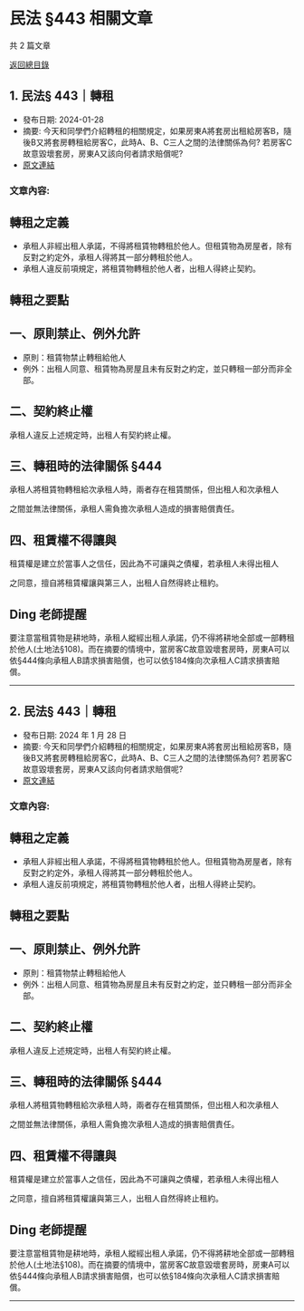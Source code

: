 # 民法 §443 相關文章

共 2 篇文章

[返回總目錄](00_總目錄.md)

## 1. 民法§ 443｜轉租

- 發布日期: 2024-01-28
- 摘要: 今天和同學們介紹轉租的相關規定，如果房東A將套房出租給房客B，隨後B又將套房轉租給房客C，此時A、B、C三人之間的法律關係為何? 若房客C故意毀壞套房，房東A又該向何者請求賠償呢?
- [原文連結](https://www.jasper-realestate.com/%e6%b0%91%e6%b3%95-443_%e8%bd%89%e7%a7%9f/)

### 文章內容:

## 轉租之定義

- 承租人非經出租人承諾，不得將租賃物轉租於他人。但租賃物為房屋者，除有反對之約定外，承租人得將其一部分轉租於他人。
- 承租人違反前項規定，將租賃物轉租於他人者，出租人得終止契約。

## 轉租之要點

## 一、原則禁止、例外允許

- 原則：租賃物禁止轉租給他人
- 例外：出租人同意、租賃物為房屋且未有反對之約定，並只轉租一部分而非全部。

## 二、契約終止權

承租人違反上述規定時，出租人有契約終止權。

## 三、轉租時的法律關係 §444

承租人將租賃物轉租給次承租人時，兩者存在租賃關係，但出租人和次承租人

之間並無法律關係，承租人需負擔次承租人造成的損害賠償責任。

## 四、租賃權不得讓與

租賃權是建立於當事人之信任，因此為不可讓與之債權，若承租人未得出租人

之同意，擅自將租賃權讓與第三人，出租人自然得終止租約。

## Ding 老師提醒

要注意當租賃物是耕地時，承租人縱經出租人承諾，仍不得將耕地全部或一部轉租於他人(土地法§108)。而在摘要的情境中，當房客C故意毀壞套房時，房東A可以依§444條向承租人B請求損害賠償，也可以依§184條向次承租人C請求損害賠償。

---

## 2. 民法§ 443｜轉租

- 發布日期: 2024 年 1 月 28 日
- 摘要: 今天和同學們介紹轉租的相關規定，如果房東A將套房出租給房客B，隨後B又將套房轉租給房客C，此時A、B、C三人之間的法律關係為何? 若房客C故意毀壞套房，房東A又該向何者請求賠償呢?
- [原文連結](https://www.jasper-realestate.com/%e6%b0%91%e6%b3%95-443_%e8%bd%89%e7%a7%9f/)

### 文章內容:

## 轉租之定義

- 承租人非經出租人承諾，不得將租賃物轉租於他人。但租賃物為房屋者，除有反對之約定外，承租人得將其一部分轉租於他人。
- 承租人違反前項規定，將租賃物轉租於他人者，出租人得終止契約。

## 轉租之要點

## 一、原則禁止、例外允許

- 原則：租賃物禁止轉租給他人
- 例外：出租人同意、租賃物為房屋且未有反對之約定，並只轉租一部分而非全部。

## 二、契約終止權

承租人違反上述規定時，出租人有契約終止權。

## 三、轉租時的法律關係 §444

承租人將租賃物轉租給次承租人時，兩者存在租賃關係，但出租人和次承租人

之間並無法律關係，承租人需負擔次承租人造成的損害賠償責任。

## 四、租賃權不得讓與

租賃權是建立於當事人之信任，因此為不可讓與之債權，若承租人未得出租人

之同意，擅自將租賃權讓與第三人，出租人自然得終止租約。

## Ding 老師提醒

要注意當租賃物是耕地時，承租人縱經出租人承諾，仍不得將耕地全部或一部轉租於他人(土地法§108)。而在摘要的情境中，當房客C故意毀壞套房時，房東A可以依§444條向承租人B請求損害賠償，也可以依§184條向次承租人C請求損害賠償。

---

